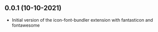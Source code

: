 ## 0.0.1 (10-10-2021)

- Initial version of the icon-font-bundler extension with fantasticon and fontawesome
